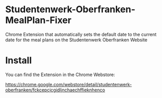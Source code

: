 # Studentenwerk-Oberfranken-MealPlan-Fixer
Chrome Extension that automatically sets the default date to the current date for the meal plans on the Studentenwerk Oberfranken Website

# Install
You can find the Extension in the Chrome Webstore:

https://chrome.google.com/webstore/detail/studentenwerk-oberfranken/fckcepcjcgidljnchaechffieknhenco
